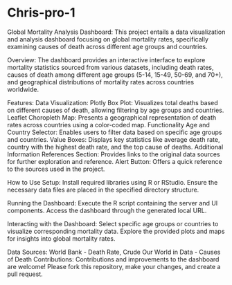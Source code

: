 # Chris-pro-1

Global Mortality Analysis Dashboard:
This project entails a data visualization and analysis dashboard focusing on global mortality rates, specifically examining causes of death across different age groups and countries.

Overview:
The dashboard provides an interactive interface to explore mortality statistics sourced from various datasets, including death rates, causes of death among different age groups (5-14, 15-49, 50-69, and 70+), and geographical distributions of mortality rates across countries worldwide.

Features:
Data Visualization:
Plotly Box Plot: Visualizes total deaths based on different causes of death, allowing filtering by age groups and countries.
Leaflet Choropleth Map: Presents a geographical representation of death rates across countries using a color-coded map.
Functionality
Age and Country Selector: Enables users to filter data based on specific age groups and countries.
Value Boxes: Displays key statistics like average death rate, country with the highest death rate, and the top cause of deaths.
Additional Information
References Section: Provides links to the original data sources for further exploration and reference.
Alert Button: Offers a quick reference to the sources used in the project.

How to Use
Setup:
Install required libraries using R or RStudio.
Ensure the necessary data files are placed in the specified directory structure.

Running the Dashboard:
Execute the R script containing the server and UI components.
Access the dashboard through the generated local URL.

Interacting with the Dashboard:
Select specific age groups or countries to visualize corresponding mortality data.
Explore the provided plots and maps for insights into global mortality rates.

Data Sources:
World Bank - Death Rate, Crude
Our World in Data - Causes of Death
Contributions:
Contributions and improvements to the dashboard are welcome! Please fork this repository, make your changes, and create a pull request.

